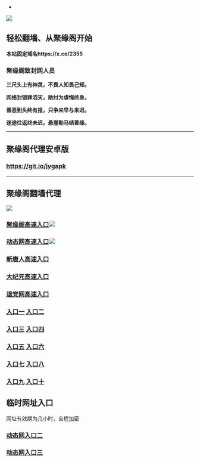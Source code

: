 * 
![](https://raw.githubusercontent.com/hao369/a/master/j.jpg)



## 轻松翻墙、从聚缘阁开始

**本站固定域名https://x.co/2355**

### 聚缘阁致封网人员

**三尺头上有神灵，不畏人知畏己知。**

**网络封锁罪滔天，助纣为虐悔终身。**

**善恶到头终有报，只争来早与来迟。**

**迷途往返终未迟，悬崖勒马结善缘。**

***



##  聚缘阁代理安卓版

### https://git.io/jygapk


***



## 聚缘阁翻墙代理 

![](https://raw.githubusercontent.com/hao369/a/master/wx2.jpg)


### [聚缘阁高速入口](https://gp8er4ojyi.execute-api.ap-northeast-2.amazonaws.com/214)![](https://raw.githubusercontent.com/hao369/a/master/jyg.gif)

### [动态网高速入口]( https://j9avjxgoha.execute-api.ca-central-1.amazonaws.com/3214/?id=2)![](https://raw.githubusercontent.com/hao369/a/master/jygdl.gif)

### [新唐人高速入口]( https://j9avjxgoha.execute-api.ca-central-1.amazonaws.com/3214/?id=5)

### [大纪元高速入口](https://j9avjxgoha.execute-api.ca-central-1.amazonaws.com/3214/?id=7)

### [退党网高速入口](https://j9avjxgoha.execute-api.ca-central-1.amazonaws.com/3214/?id=8)



### **[入口一](http://x.co/2244)** **[入口二](http://x.co/3824)**


### **[入口三](https://s3.eu-central-1.amazonaws.com/jyg3/index.html)**  **[入口四](https://s3-ap-southeast-1.amazonaws.com/jyg4/index.html)**

### **[入口五](https://s3.ap-south-1.amazonaws.com/jyg5/index.html)**  **[入口六](https://s3-us-west-1.amazonaws.com/jyg6/index.html)**


###  **[入口七](https://s3-us-west-2.amazonaws.com/jyg7/index.html)**  **[入口八](https://s3-eu-west-1.amazonaws.com/jyg8/index.html)**


###  **[入口九](https://s3-ap-northeast-1.amazonaws.com/jyg9/index.html)**  **[入口十](https://s3.amazonaws.com/dtw/index.html)**



## 临时网址入口 

网址有效期为几小时，全程加密

### [动态网入口二](https://x.co/ddg)

### [动态网入口三](https://x.co/ddf)



